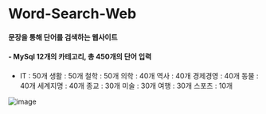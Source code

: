 # Word-Search-Web


#### 문장을 통해 단어를 검색하는 웹사이트

#### - MySql 12개의 카테고리, 총 450개의 단어 입력
- IT : 50개
생활 : 50개
철학 : 50개
의학 : 40개
역사 : 40개
경제경영 : 40개
동물 : 40개
세계지명 : 40개
종교 : 30개
미술 : 30개
여행 : 30개
스포츠 : 10개

![image](https://user-images.githubusercontent.com/55525614/208013176-f37f20c5-ed8d-4fdf-a66a-35f5bb0e7f45.png)
